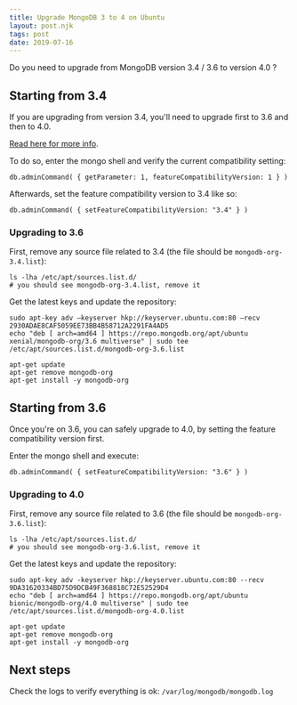 ```yaml
---
title: Upgrade MongoDB 3 to 4 on Ubuntu
layout: post.njk
tags: post
date: 2019-07-16
---
```


Do you need to upgrade from MongoDB version 3.4 / 3.6 to version 4.0 ?

## Starting from 3.4

If you are upgrading from version 3.4, you'll need to upgrade first to 3.6 and then to 4.0.

[Read here for more info](https://docs.mongodb.com/manual/release-notes/3.6-upgrade-standalone/#upgrade-version-path).

To do so, enter the mongo shell and verify the current compatibility setting:

```
db.adminCommand( { getParameter: 1, featureCompatibilityVersion: 1 } )
```

Afterwards, set the feature compatibility version to 3.4 like so:

```
db.adminCommand( { setFeatureCompatibilityVersion: "3.4" } )
```

### Upgrading to 3.6

First, remove any source file related to 3.4 (the file should be `mongodb-org-3.4.list`):

```
ls -lha /etc/apt/sources.list.d/
# you should see mongodb-org-3.4.list, remove it
```

Get the latest keys and update the repository:

```
sudo apt-key adv –keyserver hkp://keyserver.ubuntu.com:80 –recv 2930ADAE8CAF5059EE73BB4B58712A2291FA4AD5
echo "deb [ arch=amd64 ] https://repo.mongodb.org/apt/ubuntu xenial/mongodb-org/3.6 multiverse" | sudo tee /etc/apt/sources.list.d/mongodb-org-3.6.list

apt-get update
apt-get remove mongodb-org
apt-get install -y mongodb-org
```


## Starting from 3.6

Once you're on 3.6, you can safely upgrade to 4.0, by setting the feature compatibility version first.

Enter the mongo shell and execute:

```
db.adminCommand( { setFeatureCompatibilityVersion: "3.6" } )
```

### Upgrading to 4.0

First, remove any source file related to 3.6 (the file should be `mongodb-org-3.6.list`):

```
ls -lha /etc/apt/sources.list.d/
# you should see mongodb-org-3.6.list, remove it
```

Get the latest keys and update the repository:

```
sudo apt-key adv -keyserver hkp://keyserver.ubuntu.com:80 --recv 9DA31620334BD75D9DCB49F368818C72E52529D4
echo "deb [ arch=amd64 ] https://repo.mongodb.org/apt/ubuntu bionic/mongodb-org/4.0 multiverse" | sudo tee /etc/apt/sources.list.d/mongodb-org-4.0.list

apt-get update
apt-get remove mongodb-org
apt-get install -y mongodb-org
```

## Next steps

Check the logs to verify everything is ok: `/var/log/mongodb/mongodb.log`